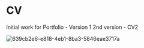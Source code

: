 # CV
Initial work for Portfolio - Version 1
2nd version - CV2

![639cb2e6-e818-4eb1-8ba3-5846eae3717a](https://user-images.githubusercontent.com/61748629/140802473-780d0978-478f-4593-809f-b32575ed75cb.png)

